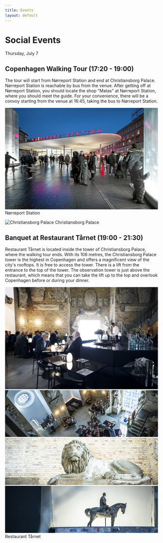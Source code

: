 ```yaml
---
title: Events
layout: default
---
```


# Social Events

Thursday, July 7

## Copenhagen Walking Tour (17:20 - 19:00)

The tour will start from Nørreport Station and end at Christiansborg Palace. Nørreport Station is reachable by bus from the venue. After getting off at Nørreport Station, you should locate the shop "Matas" at Nørreport Station, where you should meet the guide. For your convenience, there will be a convoy starting from the venue at 16:45, taking the bus to Nørreport Station.

![Nørreport Station](./assets/images/norreport.jpeg)
Nørreport Station

![Christiansborg Palace](./assets/images/christiansborg.png)
Christiansborg Palace

## Banquet at Restaurant Tårnet (19:00 - 21:30)

Restaurant Tårnet is located inside the tower of Christiansborg Palace, where the walking tour ends. With its 106 metres, the Christiansborg Palace tower is the highest in Copenhagen and offers a magnificent view of the city's rooftops. It is free to access the tower. There is a lift from the entrance to the top of the tower. The observation tower is just above the restaurant, which means that you can take the lift up to the top and overlook Copenhagen before or during your dinner.

![Tårnet](./assets/images/tarnet1.jpg)
![Tårnet](./assets/images/tarnet2.png)
![Tårnet](./assets/images/tarnet3.png)
![Tårnet](./assets/images/tarnet4.png)
Restaurant Tårnet
